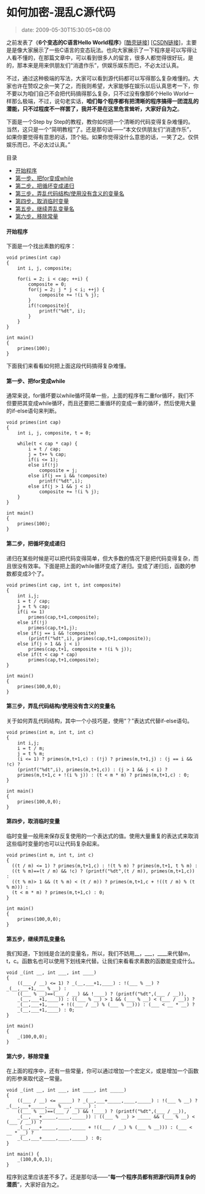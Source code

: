 # 如何加密-混乱C源代码
>date: 2009-05-30T15:30:05+08:00


之前发表了《**6个变态的C语言Hello World程序**》[[酷壳链接](/2009/6%E4%B8%AA%E5%8F%98%E6%80%81%E7%9A%84C%E8%AF%AD%E8%A8%80Hello%20World%E7%A8%8B%E5%BA%8F.md)] [[CSDN链接](http://blog.csdn.net/haoel/archive/2009/05/26/4217565.aspx)]，主要是是像大家展示了一些C语言的变态玩法。也向大家展示了一下程序是可以写得让人看不懂的，在那篇文章中，可以看到很多人的留言，很多人都觉得很好玩，是的，那本来是用来供朋友们“消遣作乐”，供娱乐娱东而已，不必太过认真。


不过，通过这种极端的写法，大家可以看到源代码都可以写得那么复杂难懂的。大家也许在赞叹之余一笑了之，而我则希望，大家能够在娱乐以后认真思考一下，你不要以为咱们自己不会把代码搞得那么复杂，只不过没有像那6个Hello World一样那么极端，不过，说句老实话，**咱们每个程序都有把清晰的程序搞得一团混乱的潜能，只不过程度不一样罢了，我并不是在这里危言耸听，大家好自为之**。


下面是一个Step by Step的教程，教你如何把一个清晰的代码变得复杂难懂的。当然，这只是一个“简明教程”了。还是那句话——“本文仅供朋友们“消遣作乐”，如果你要觉得有意思的话，顶个贴。如果你觉得没什么意思的话，一笑了之。仅供娱乐而已，不必太过认真。”





目录



* [开始程序](#%E5%BC%80%E5%A7%8B%E7%A8%8B%E5%BA%8F "开始程序")
* [第一步、把for变成while](#%E7%AC%AC%E4%B8%80%E6%AD%A5%E3%80%81%E6%8A%8Afor%E5%8F%98%E6%88%90while "第一步、把for变成while")
* [第二步，把循坏变成递归](#%E7%AC%AC%E4%BA%8C%E6%AD%A5%EF%BC%8C%E6%8A%8A%E5%BE%AA%E5%9D%8F%E5%8F%98%E6%88%90%E9%80%92%E5%BD%92 "第二步，把循坏变成递归")
* [第三步，弄乱代码结构/使用没有含义的变量名](#%E7%AC%AC%E4%B8%89%E6%AD%A5%EF%BC%8C%E5%BC%84%E4%B9%B1%E4%BB%A3%E7%A0%81%E7%BB%93%E6%9E%84%E4%BD%BF%E7%94%A8%E6%B2%A1%E6%9C%89%E5%90%AB%E4%B9%89%E7%9A%84%E5%8F%98%E9%87%8F%E5%90%8D "第三步，弄乱代码结构/使用没有含义的变量名")
* [第四步，取消临时变量](#%E7%AC%AC%E5%9B%9B%E6%AD%A5%EF%BC%8C%E5%8F%96%E6%B6%88%E4%B8%B4%E6%97%B6%E5%8F%98%E9%87%8F "第四步，取消临时变量")
* [第五步，继续弄乱变量名](#%E7%AC%AC%E4%BA%94%E6%AD%A5%EF%BC%8C%E7%BB%A7%E7%BB%AD%E5%BC%84%E4%B9%B1%E5%8F%98%E9%87%8F%E5%90%8D "第五步，继续弄乱变量名")
* [第六步，移除常量](#%E7%AC%AC%E5%85%AD%E6%AD%A5%EF%BC%8C%E7%A7%BB%E9%99%A4%E5%B8%B8%E9%87%8F "第六步，移除常量")

#### 开始程序


下面是一个找出素数的程序：



```
void primes(int cap)
{
    int i, j, composite;

    for(i = 2; i < cap; ++i) {
        composite = 0;
        for(j = 2; j * j < i; ++j) {
            composite += !(i % j);
        }
        if(!composite){
            printf("%dt", i);
        }
    }
}

int main()
{
    primes(100);
}

```

下面我们来看看如何把上面这段代码搞得复杂难懂。


#### 第一步、把for变成while


通常来说，for循坏要以while循坏简单一些，上面的程序有二重for循环，我们不但要把其变成while循环，而且还要把二重循环的变成一重的循环，然后使用大量的if-else语句来判断。



```
void primes(int cap)
{
    int i, j, composite, t = 0;

    while(t < cap * cap) {
        i = t / cap;
        j = t++ % cap;
        if(i <= 1);
        else if(!j)
            composite = j;
        else if(j == i && !composite)
            printf("%dt",i);
        else if(j > 1 && j < i)
            composite += !(i % j);
    }
}

int main()
{
    primes(100);
}

```

#### 第二步，把循坏变成递归


递归在某些时候是可以把代码变得简单，但大多数的情况下是把代码变得复杂，而且很没有效率。下面是把上面的while循环变成了递归。变成了递归后，函数的参数都变成3个了。



```
void primes(int cap, int t, int composite)
{
    int i,j;
    i = t / cap;
    j = t % cap;
    if(i <= 1)
        primes(cap,t+1,composite);
    else if(!j)
        primes(cap,t+1,j);
    else if(j == i && !composite)
        (printf("%dt",i), primes(cap,t+1,composite));
    else if(j > 1 && j < i)
        primes(cap,t+1, composite + !(i % j));
    else if(t < cap * cap)
        primes(cap,t+1,composite);
}

int main()
{
    primes(100,0,0);
}

```

#### 第三步，弄乱代码结构/使用没有含义的变量名


关于如何弄乱代码结构，其中一个小技巧是，使用“？”表达式代替if-else语句。



```
void primes(int m, int t, int c)
{
    int i,j;
    i = t / m;
    j = t % m;
    (i <= 1) ? primes(m,t+1,c) : (!j) ? primes(m,t+1,j) : (j == i && !c) ?
    (printf("%dt",i), primes(m,t+1,c)) : (j > 1 && j < i) ?
    primes(m,t+1,c + !(i % j)) : (t < m * m) ? primes(m,t+1,c) : 0;
}

int main()
{
    primes(100,0,0);
}

```

#### 第四步，取消临时变量


临时变量一般用来保存反复使用的一个表达式的值。使用大量重复的表达式来取消这些临时变量的也可以让代码复杂起来。



```
void primes(int m, int t, int c)
{
  ((t / m) <= 1) ? primes(m,t+1,c) : !(t % m) ? primes(m,t+1, t % m) :
  ((t % m)==(t / m) && !c) ? (printf("%dt",(t / m)), primes(m,t+1,c)) :
  ((t % m)> 1 && (t % m) < (t / m)) ? primes(m,t+1,c + !((t / m) % (t % m))) :
  (t < m * m) ? primes(m,t+1,c) : 0;
}

int main()
{
    primes(100,0,0);
}

```

#### 第五步，继续弄乱变量名


我们知道，下划线是合法的变量名，所以，我们不妨用\_\_，\_\_\_，\_\_\_\_来代替m，t，c。函数名也可以使用下划线来代替。让我们来看看求素数的函数能变成什么。



```
void _(int __, int ___, int ____)
{
    ((___ / __) <= 1) ? _(__,___+1,____) : !(___ % __) ? _(__,___+1,___ % __) :
    ((___ % __)==(___ / __) && !____) ? (printf("%dt",(___ / __)),
    _(__,___+1,____)) : ((___ % __) > 1 && (___ % __) < (___ / __)) ?
    _(__,___+1,____ + !((___ / __) % (___ % __))) : (___ < __ * __) ?
    _(__,___+1,____) : 0;
}

int main()
{
    _(100,0,0);
}

```

#### 第六步，移除常量


在上面的程序中，还有一些常量，你可以通过增加一个宏定义，或是增加一个函数的形参来取代这一常量。



```
void _(int __, int ___, int ____, int _____)
{
    ((___ / __) <= _____) ? _(__,___+_____,____,_____) : !(___ % __) ? _(__,___+_____,___ % __, _____) :
    ((___ % __)==(___ / __) && !____) ? (printf("%dt",(___ / __)),
    _(__,___+_____,____,_____)) : ((___ % __) > _____ && (___ % __) < (___ / __)) ?
    _(__,___+_____,____,_____ + !((___ / __) % (___ % __))) : (___ < __ * __) ?
    _(__,___+_____,____,_____) : 0;
}

int main() {
    _(100,0,0,1);
}

```

程序到这里应该差不多了。还是那句话——“**每一个程序员都有把源代码弄复杂的潜质**”，大家好自为之。


